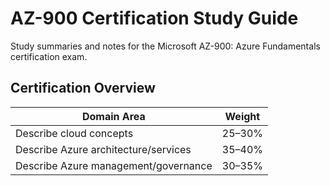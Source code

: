 # AZ-900 Certification Study Guide
Study summaries and notes for the Microsoft AZ-900: Azure Fundamentals certification exam.

## Certification Overview
| Domain Area                          | Weight      |
|--------------------------------------|-------------|
| Describe cloud concepts              | 25–30%      |
| Describe Azure architecture/services | 35–40%      |
| Describe Azure management/governance | 30–35%      |
